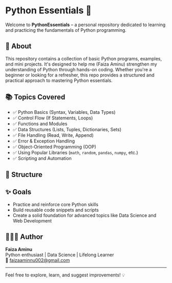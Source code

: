 # Python Essentials 🐍

Welcome to **PythonEssentials** – a personal repository dedicated to learning and practicing the fundamentals of Python programming.

## 🚀 About

This repository contains a collection of basic Python programs, examples, and mini projects. It's designed to help me (Faiza Aminu) strengthen my understanding of Python through hands-on coding. Whether you're a beginner or looking for a refresher, this repo provides a structured and practical approach to mastering Python essentials.

## 📚 Topics Covered

- ✅ Python Basics (Syntax, Variables, Data Types)
- ✅ Control Flow (If Statements, Loops)
- ✅ Functions and Modules
- ✅ Data Structures (Lists, Tuples, Dictionaries, Sets)
- ✅ File Handling (Read, Write, Append)
- ✅ Error & Exception Handling
- ✅ Object-Oriented Programming (OOP)
- ✅ Using Popular Libraries (`math`, `random`, `pandas`, `numpy`, etc.)
- ✅ Scripting and Automation

## 📁 Structure

## ✨ Goals

- Practice and reinforce core Python skills
- Build reusable code snippets and scripts
- Create a solid foundation for advanced topics like Data Science and Web Development

## 👩🏽‍💻 Author

**Faiza Aminu**  
Python enthusiast | Data Science  | Lifelong Learner  
📧 [faizaaminnu002@gmail.com](mailto:faizaaminnu002@gmail.com)


---

Feel free to explore, learn, and suggest improvements! 💡


